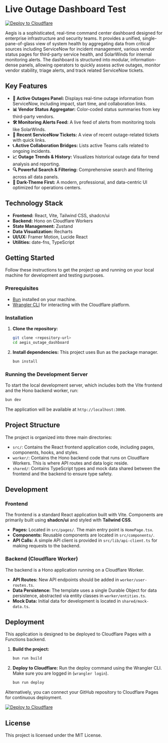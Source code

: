 # Live Outage Dashboard Test

[![Deploy to Cloudflare](https://deploy.workers.cloudflare.com/button)](https://deploy.workers.cloudflare.com/?url=https://github.com/J-Lazerus_Ebank/infrastructure.status-page)

Aegis is a sophisticated, real-time command center dashboard designed for enterprise infrastructure and security teams. It provides a unified, single-pane-of-glass view of system health by aggregating data from critical sources including ServiceNow for incident management, various vendor status pages for third-party service health, and SolarWinds for internal monitoring alerts. The dashboard is structured into modular, information-dense panels, allowing operators to quickly assess active outages, monitor vendor stability, triage alerts, and track related ServiceNow tickets.

## Key Features

-   **🔴 Active Outages Panel:** Displays real-time outage information from ServiceNow, including impact, start time, and collaboration links.
-   **📊 Vendor Status Aggregator:** Color-coded status summaries from key third-party vendors.
-   **🛠️ Monitoring Alerts Feed:** A live feed of alerts from monitoring tools like SolarWinds.
-   **📁 Recent ServiceNow Tickets:** A view of recent outage-related tickets with quick links.
-   **📞 Active Collaboration Bridges:** Lists active Teams calls related to ongoing incidents.
-   **📈 Outage Trends & History:** Visualizes historical outage data for trend analysis and reporting.
-   **🔍 Powerful Search & Filtering:** Comprehensive search and filtering across all data panels.
-   **🌙 Dark-Theme First:** A modern, professional, and data-centric UI optimized for operations centers.

## Technology Stack

-   **Frontend:** React, Vite, Tailwind CSS, shadcn/ui
-   **Backend:** Hono on Cloudflare Workers
-   **State Management:** Zustand
-   **Data Visualization:** Recharts
-   **UI/UX:** Framer Motion, Lucide React
-   **Utilities:** date-fns, TypeScript

## Getting Started

Follow these instructions to get the project up and running on your local machine for development and testing purposes.

### Prerequisites

-   [Bun](https://bun.sh/) installed on your machine.
-   [Wrangler CLI](https://developers.cloudflare.com/workers/wrangler/install-and-update/) for interacting with the Cloudflare platform.

### Installation

1.  **Clone the repository:**
    ```sh
    git clone <repository-url>
    cd aegis_outage_dashboard
    ```

2.  **Install dependencies:**
    This project uses Bun as the package manager.
    ```sh
    bun install
    ```

### Running the Development Server

To start the local development server, which includes both the Vite frontend and the Hono backend worker, run:

```sh
bun dev
```

The application will be available at `http://localhost:3000`.

## Project Structure

The project is organized into three main directories:

-   `src/`: Contains the React frontend application code, including pages, components, hooks, and styles.
-   `worker/`: Contains the Hono backend code that runs on Cloudflare Workers. This is where API routes and data logic reside.
-   `shared/`: Contains TypeScript types and mock data shared between the frontend and the backend to ensure type safety.

## Development

### Frontend

The frontend is a standard React application built with Vite. Components are primarily built using **shadcn/ui** and styled with **Tailwind CSS**.

-   **Pages:** Located in `src/pages/`. The main entry point is `HomePage.tsx`.
-   **Components:** Reusable components are located in `src/components/`.
-   **API Calls:** A simple API client is provided in `src/lib/api-client.ts` for making requests to the backend.

### Backend (Cloudflare Worker)

The backend is a Hono application running on a Cloudflare Worker.

-   **API Routes:** New API endpoints should be added in `worker/user-routes.ts`.
-   **Data Persistence:** The template uses a single Durable Object for data persistence, abstracted via entity classes in `worker/entities.ts`.
-   **Mock Data:** Initial data for development is located in `shared/mock-data.ts`.

## Deployment

This application is designed to be deployed to Cloudflare Pages with a Functions backend.

1.  **Build the project:**
    ```sh
    bun run build
    ```

2.  **Deploy to Cloudflare:**
    Run the deploy command using the Wrangler CLI. Make sure you are logged in (`wrangler login`).
    ```sh
    bun run deploy
    ```

Alternatively, you can connect your GitHub repository to Cloudflare Pages for continuous deployment.

[![Deploy to Cloudflare](https://deploy.workers.cloudflare.com/button)](https://deploy.workers.cloudflare.com/?url=https://github.com/J-Lazerus_Ebank/infrastructure.status-page)

## License

This project is licensed under the MIT License.
